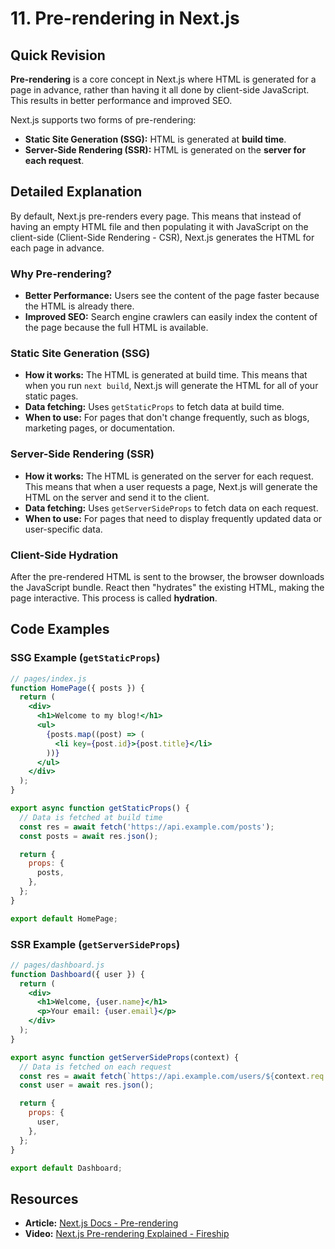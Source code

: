 
# 11. Pre-rendering in Next.js

## Quick Revision

**Pre-rendering** is a core concept in Next.js where HTML is generated for a page in advance, rather than having it all done by client-side JavaScript. This results in better performance and improved SEO.

Next.js supports two forms of pre-rendering:

*   **Static Site Generation (SSG):** HTML is generated at **build time**.
*   **Server-Side Rendering (SSR):** HTML is generated on the **server for each request**.

## Detailed Explanation

By default, Next.js pre-renders every page. This means that instead of having an empty HTML file and then populating it with JavaScript on the client-side (Client-Side Rendering - CSR), Next.js generates the HTML for each page in advance.

### Why Pre-rendering?

*   **Better Performance:** Users see the content of the page faster because the HTML is already there.
*   **Improved SEO:** Search engine crawlers can easily index the content of the page because the full HTML is available.

### Static Site Generation (SSG)

*   **How it works:** The HTML is generated at build time. This means that when you run `next build`, Next.js will generate the HTML for all of your static pages.
*   **Data fetching:** Uses `getStaticProps` to fetch data at build time.
*   **When to use:** For pages that don't change frequently, such as blogs, marketing pages, or documentation.

### Server-Side Rendering (SSR)

*   **How it works:** The HTML is generated on the server for each request. This means that when a user requests a page, Next.js will generate the HTML on the server and send it to the client.
*   **Data fetching:** Uses `getServerSideProps` to fetch data on each request.
*   **When to use:** For pages that need to display frequently updated data or user-specific data.

### Client-Side Hydration

After the pre-rendered HTML is sent to the browser, the browser downloads the JavaScript bundle. React then "hydrates" the existing HTML, making the page interactive. This process is called **hydration**.

## Code Examples

### SSG Example (`getStaticProps`)

```jsx
// pages/index.js
function HomePage({ posts }) {
  return (
    <div>
      <h1>Welcome to my blog!</h1>
      <ul>
        {posts.map((post) => (
          <li key={post.id}>{post.title}</li>
        ))}
      </ul>
    </div>
  );
}

export async function getStaticProps() {
  // Data is fetched at build time
  const res = await fetch('https://api.example.com/posts');
  const posts = await res.json();

  return {
    props: {
      posts,
    },
  };
}

export default HomePage;
```

### SSR Example (`getServerSideProps`)

```jsx
// pages/dashboard.js
function Dashboard({ user }) {
  return (
    <div>
      <h1>Welcome, {user.name}</h1>
      <p>Your email: {user.email}</p>
    </div>
  );
}

export async function getServerSideProps(context) {
  // Data is fetched on each request
  const res = await fetch(`https://api.example.com/users/${context.req.cookies.userId}`);
  const user = await res.json();

  return {
    props: {
      user,
    },
  };
}

export default Dashboard;
```

## Resources

*   **Article:** [Next.js Docs - Pre-rendering](https://nextjs.org/docs/basic-features/data-fetching/overview)
*   **Video:** [Next.js Pre-rendering Explained - Fireship](https://www.youtube.com/watch?v=9Q_J0_0200Q)
